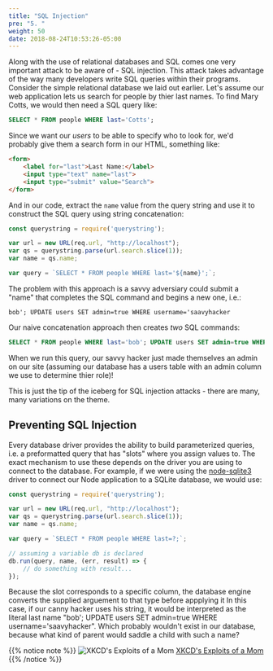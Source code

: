 ```yaml
---
title: "SQL Injection"
pre: "5. "
weight: 50
date: 2018-08-24T10:53:26-05:00
---
```

Along with the use of relational databases and SQL comes one very important attack to be aware of - SQL injection.  This attack takes advantage of the way many developers write SQL queries within their programs.  Consider the simple relational database we laid out earlier.  Let's assume our web application lets us search for people by thier last names.  To find Mary Cotts, we would then need a SQL query like:

```sql
SELECT * FROM people WHERE last='Cotts';
```

Since we want our _users_ to be able to specify who to look for, we'd probably give them a search form in our HTML, something like:

```html
<form>
    <label for="last">Last Name:</label>
    <input type="text" name="last">
    <input type="submit" value="Search">
</form>
```

And in our code, extract the `name` value from the query string and use it to construct the SQL query using string concatenation:

```js
const querystring = require('querystring');

var url = new URL(req.url, "http://localhost");
var qs = querystring.parse(url.search.slice(1));
var name = qs.name;

var query = `SELECT * FROM people WHERE last='${name}';`;
```

The problem with this approach is a savvy adversiary could submit a "name" that completes the SQL command and begins a new one, i.e.:

```text
bob'; UPDATE users SET admin=true WHERE username='saavyhacker
```

Our naive concatenation approach then creates _two_ SQL commands:

```SQL
SELECT * FROM people WHERE last='bob'; UPDATE users SET admin=true WHERE username='saavyhacker';
```

When we run this query, our savvy hacker just made themselves an admin on our site (assuming our database has a users table with an admin column we use to determine thier role)!

This is just the tip of the iceberg for SQL injection attacks - there are many, many variations on the theme.

## Preventing SQL Injection

Every database driver provides the ability to build parameterized queries, i.e. a preformatted query that has "slots" where you assign values to.  The exact mechanism to use these depends on the driver you are using to connect to the database.  For example, if we were using the [node-sqlite3]() driver to connect our Node application to a SQLite database, we would use:

```js
const querystring = require('querystring');

var url = new URL(req.url, "http://localhost");
var qs = querystring.parse(url.search.slice(1));
var name = qs.name;

var query = `SELECT * FROM people WHERE last=?;`;

// assuming a variable db is declared 
db.run(query, name, (err, result) => {
    // do something with result...
});
```

Because the slot corresponds to a specific column, the database engine converts the supplied arguement to that type before appplying it  In this case, if our canny hacker uses his string, it would be interpreted as the literal last name "bob'; UPDATE users SET admin=true WHERE username='saavyhacker". Which probably wouldn't exist in our database, because what kind of parent would saddle a child with such a name?

{{% notice note %}}
![XKCD's Exploits of a Mom](https://imgs.xkcd.com/comics/exploits_of_a_mom.png)
[XKCD's Exploits of a Mom](https://xkcd.com/327/)
{{% /notice %}}
